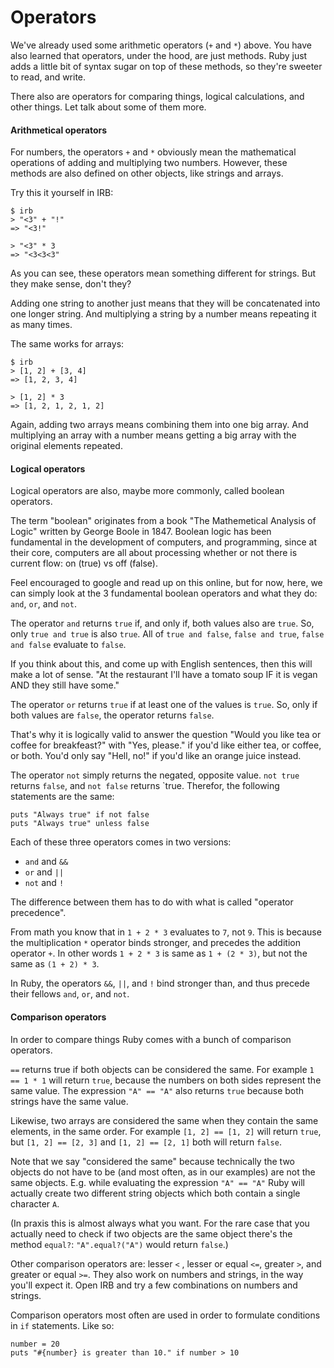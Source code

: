 # Operators

We've already used some arithmetic operators (`+` and `*`) above. You have
also learned that operators, under the hood, are just methods. Ruby just
adds a little bit of syntax sugar on top of these methods, so they're sweeter
to read, and write.

There also are operators for comparing things, logical calculations, and
other things. Let talk about some of them more.

#### Arithmetical operators

For numbers, the operators `+` and `*` obviously mean the mathematical
operations of adding and multiplying two numbers. However, these methods
are also defined on other objects, like strings and arrays.

Try this it yourself in IRB:

```
$ irb
> "<3" + "!"
=> "<3!"

> "<3" * 3
=> "<3<3<3"
```

As you can see, these operators mean something different for strings. But they
make sense, don't they?

Adding one string to another just means that they will be concatenated into one
longer string. And multiplying a string by a number means repeating it as many
times.

The same works for arrays:

```
$ irb
> [1, 2] + [3, 4]
=> [1, 2, 3, 4]

> [1, 2] * 3
=> [1, 2, 1, 2, 1, 2]
```

Again, adding two arrays means combining them into one big array. And
multiplying an array with a number means getting a big array with the original
elements repeated.


#### Logical operators

Logical operators are also, maybe more commonly, called boolean operators.

The term "boolean" originates from a book "The Mathemetical Analysis of Logic"
written by George Boole in 1847. Boolean logic has been fundamental in the
development of computers, and programming, since at their core, computers
are all about processing whether or not there is current flow: on (true) vs
off (false).

Feel encouraged to google and read up on this online, but for now, here, we
can simply look at the 3 fundamental boolean operators and what they do: `and`,
`or`, and `not`.

The operator `and` returns `true` if, and only if, both values also are `true`.
So, only `true and true` is also `true`. All of `true and false`, `false and
true`, `false and false` evaluate to `false`.

If you think about this, and come up with English sentences, then this will
make a lot of sense. "At the restaurant I'll have a tomato soup IF it is vegan
AND they still have some."

The operator `or` returns `true` if at least one of the values is `true`. So,
only if both values are `false`, the operator returns `false`.

That's why it is logically valid to answer the question "Would you like tea or
coffee for breakfeast?" with "Yes, please." if you'd like either tea, or
coffee, or both.  You'd only say "Hell, no!" if you'd like an orange juice
instead.

The operator `not` simply returns the negated, opposite value. `not true`
returns `false`, and `not false` returns `true. Therefor, the following
statements are the same:

```
puts "Always true" if not false
puts "Always true" unless false
```

Each of these three operators comes in two versions:

* `and` and `&&`
* `or` and `||`
* `not` and `!`

The difference between them has to do with what is called "operator precedence".

From math you know that in `1 + 2 * 3` evaluates to `7`, not `9`. This is
because the multiplication `*` operator binds stronger, and precedes the
addition operator `+`. In other words `1 + 2 * 3` is same as `1 + (2 * 3)`, but
not the same as `(1 + 2) * 3`.

In Ruby, the operators `&&`, `||`, and `!` bind stronger than, and thus precede
their fellows `and`, `or`, and `not`.


#### Comparison operators

In order to compare things Ruby comes with a bunch of comparison operators.

`==` returns true if both objects can be considered the same. For example `1 ==
1 * 1` will return `true`, because the numbers on both sides represent the same
value. The expression `"A" == "A"` also returns `true` because both strings
have the same value.

Likewise, two arrays are considered the same when they contain the same
elements, in the same order. For example `[1, 2] == [1, 2]` will return `true`,
but `[1, 2] == [2, 3]` and `[1, 2] == [2, 1]` both will return `false`.

Note that we say "considered the same" because technically the two objects do
not have to be (and most often, as in our examples) are not the same objects.
E.g. while evaluating the expression `"A" == "A"` Ruby will actually create two
different string objects which both contain a single character `A`.

(In praxis this is almost always what you want. For the rare case that you
actually need to check if two objects are the same object there's the method
`equal?`: `"A".equal?("A")` would return `false`.)

Other comparison operators are: lesser `<` , lesser or equal `<=`, greater `>`,
and greater or equal `>=`. They also work on numbers and strings, in the way
you'll expect it. Open IRB and try a few combinations on numbers and strings.

Comparison operators most often are used in order to formulate conditions
in `if` statements. Like so:

```
number = 20
puts "#{number} is greater than 10." if number > 10
```
